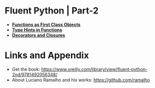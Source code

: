 # Fluent Python | Part-2

* **[Functions as First Class Objects](https://github.com/nihathalici/Fluent-Python/tree/main/PART-02/CHPT-07-Functions-as-First-Class-Objects)**
* **[Type Hints in Functions](https://github.com/nihathalici/Fluent-Python/tree/main/PART-02/CHPT-08-Type-Hints-in-Functions)**
* **[Decorators and Closures](https://github.com/nihathalici/Fluent-Python/tree/main/PART-02/CHPT-09-Decorators-and-Closures)**



Links and Appendix
========================================================

- Get the book: https://www.oreilly.com/library/view/fluent-python-2nd/9781492056348/
- About Luciano Ramalho and his works: https://github.com/ramalho
